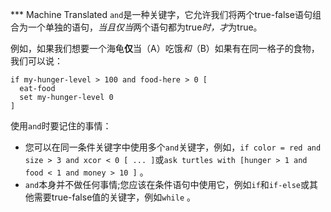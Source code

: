 ﻿*** Machine Translated
`and`是一种关键字，它允许我们将两个true-false语句组合为一个单独的语句，*当且仅当*两个语句都为true*时，才*为true。

例如，如果我们想要一个海龟**仅**当（A）吃饿*和*（B）如果有在同一格子的食物，我们可以说：



```
if my-hunger-level > 100 and food-here > 0 [
  eat-food
  set my-hunger-level 0
]
```

  

使用`and`时要记住的事情：

- 您可以在同一条件关键字中使用多个`and`关键字，例如，`if color = red and size > 3 and xcor < 0 [ ... ]`或`ask turtles with [hunger > 1 and food < 1 and money > 10 ]` 。
- `and`本身并不做任何事情;您应该在条件语句中使用它，例如`if`和`if-else`或其他需要true-false值的关键字，例如`while` 。